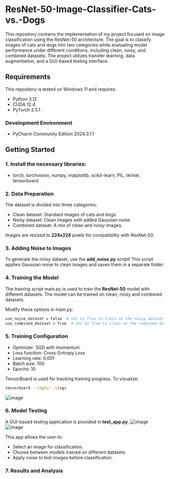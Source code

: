 # ResNet-50-Image-Classifier-Cats-vs.-Dogs
This repository contains the implementation of my project focused on image classification using the ResNet-50 architecture. The goal is to classify images of cats and dogs into two categories while evaluating model performance under different conditions, including clean, noisy, and combined datasets. The project utilizes transfer learning, data augmentation, and a GUI-based testing interface.

## Requirements
This repository is tested on Windows 11 and requires:
- Python 3.12
- CUDA 12.4
- PyTorch 2.5.1

### Development Environment
- PyCharm Community Edition 2024.3.1.1

## Getting Started

### 1. Install the necessary libraries:
- torch, torchvision, numpy, matplotlib, scikit-learn, PIL, tkinter, tensorboard
### 2. Data Preparation
The dataset is divided into three categories:

- Clean dataset: Standard images of cats and dogs.
- Noisy dataset: Clean images with added Gaussian noise.
- Combined dataset: A mix of clean and noisy images.

Images are resized to **224x224** pixels for compatibility with ResNet-50.

### 3. Adding Noise to Images
To generate the noisy dataset, use the **add_noise.py** script! This script applies Gaussian noise to clean images and saves them in a separate folder.

### 4. Training the Model

The training script main.py is used to train the **ResNet-50** model with different datasets. The model can be trained on clean, noisy and combined datasets.

Modify these options in main.py:
```bash
use_noise_dataset = False  # Set to True to train on the noisy dataset
use_combined_dataset = True  # Set to True to train on the combined dataset
```

### 5. Training Configuration

- Optimizer: SGD with momentum
- Loss function: Cross-Entropy Loss
- Learning rate: 0.001
- Batch size: 100
- Epochs: 10

TensorBoard is used for tracking training progress. To visualize:
```bash
tensorboard --logdir .\logs
```
![image](https://github.com/user-attachments/assets/4a987af2-84bd-471b-9bc0-7b8a29d4c1cf)

### 6. Model Testing

A GUI-based testing application is provided in **test_app.py**.
![image](https://github.com/user-attachments/assets/bcbcf9c5-b16c-4d73-8d62-7910f9ddcd7a)
![image](https://github.com/user-attachments/assets/b12ed3a2-dace-4b64-a0b0-a01f6273b7e7)

This app allows the user to:
- Select an image for classification.
- Choose between models trained on different datasets.
- Apply noise to test images before classification.

### 7. Results and Analysis

